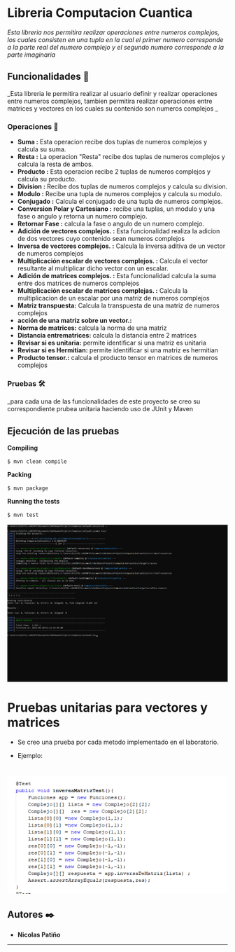# Libreria Computacion Cuantica

_Esta libreria nos permitira realizar operaciones entre numeros complejos, los cuales consisten
en una tupla en la cual el primer numero corresponde a la parte real del numero complejo
y el segundo numero corresponde a la parte imaginaria_

## Funcionalidades 🚀

_Esta libreria le permitira realizar al usuario definir y realizar operaciones
entre numeros complejos, tambien permitira realizar operaciones entre matrices 
y vectores en los cuales su contenido son numeros complejos _

### Operaciones 🔧

* **Suma :**     Esta operacion recibe dos tuplas de numeros complejos y calcula su suma. 
* **Resta :**    La operacion "Resta" recibe dos tuplas de numeros complejos y calcula la resta  de ambos.
* **Producto :** Esta operacion recibe 2 tuplas de numeros complejos y calcula su producto.
* **Division :** Recibe dos tuplas de numeros complejos y calcula su division.
* **Modulo  :**  Recibe una tupla de numeros complejos y calcula su modulo.
* **Conjugado :** Calcula el conjugado de una tupla de numeros complejos.
* **Conversion Polar y Cartesiano :** recibe una tuplas, un modulo y una fase o angulo y retorna un numero complejo.
* **Retornar Fase :** calcula la fase o angulo de un numero complejo.
* **Adición de vectores complejos. :** Esta funcionalidad realiza la adicion de dos vectores cuyo contenido sean numeros complejos
* **Inversa de vectores complejos. :** Calcula la inversa aditiva de un vector de numeros complejos
* **Multiplicación escalar de vectores complejos. :** Calcula el vector resultante al multiplicar dicho vector con un escalar.
* **Adición de matrices complejos. :** Esta funcionalidad calcula la suma entre dos matrices de numeros complejos
* **Multiplicación escalar de matrices complejas. :** Calcula la multiplicacion de un escalar por una matriz de numeros complejos
* **Matriz transpuesta:** Calcula la transpuesta de una matriz de numeros complejos
* **acción de una matriz sobre un vector.:** 
* **Norma de matrices:** calcula la norma de una matriz
* **Distancia entrematrices:** calcula la distancia entre 2 matrices
* **Revisar si es unitaria:** permite identificar si una matriz es unitaria
* **Revisar si es Hermitian:** permite identificar si una matriz es hermitian
* **Producto tensor.:** calcula el producto tensor en matrices de numeros complejos




### Pruebas 🛠️
_para cada una de las funcionalidades de este proyecto se creo su correspondiente prubea unitaria haciendo uso
de JUnit y Maven

## Ejecución de las pruebas 

**Compiling**
```
$ mvn clean compile
```
**Packing**
```
$ mvn package
```
**Running the tests**
```
$ mvn test
```
![](src/resources/cmd.png)

# Pruebas unitarias para vectores y matrices

* Se creo una prueba por cada metodo implementado en el laboratorio. 

* Ejemplo:
#
![](src/resources/test.PNG)

## Autores ✒️

* **Nicolas Patiño** 




---
